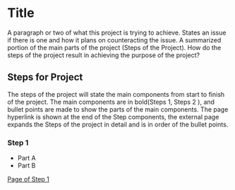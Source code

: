 # **Title**

A paragraph or two of what this project is trying to achieve. States an issue if there is one and how it plans on counteracting the issue. A summarized portion of the main parts of the project (Steps of the Project). How do the steps of the project result in achieving the purpose of the project? 

## **Steps for Project**
The steps of the project will state the main components from start to finish of the project. The main components are in bold(Steps 1, Steps 2 ), and bullet points are made to show the parts of the main components. The page hyperlink is shown at the end of the Step components, the external page expands the Steps of the project in detail and is in order of the bullet points. 

### **Step 1**
- Part A
- Part B

[Page of Step 1](step1.md)
